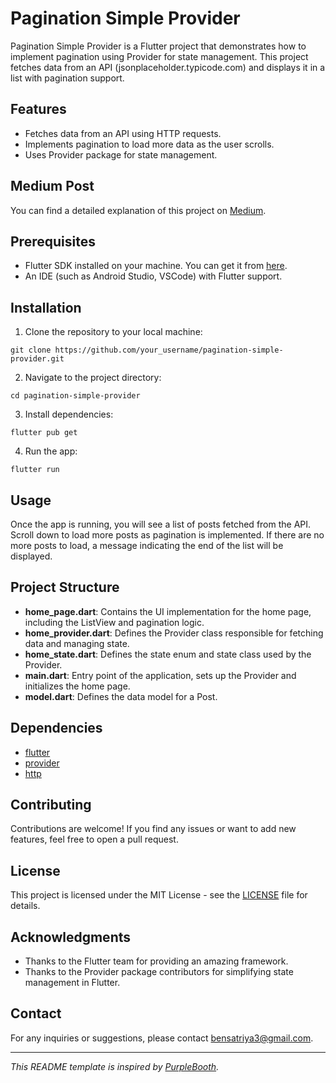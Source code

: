 # Pagination Simple Provider

Pagination Simple Provider is a Flutter project that demonstrates how to implement pagination using Provider for state management. This project fetches data from an API (jsonplaceholder.typicode.com) and displays it in a list with pagination support.

## Features
- Fetches data from an API using HTTP requests.
- Implements pagination to load more data as the user scrolls.
- Uses Provider package for state management.

## Medium Post
You can find a detailed explanation of this project on [Medium](https://medium.com/@bensatriya3/efficient-api-data-handling-in-flutter-implementing-pagination-with-provider-772462f95a18).

## Prerequisites
- Flutter SDK installed on your machine. You can get it from [here](https://flutter.dev/docs/get-started/install).
- An IDE (such as Android Studio, VSCode) with Flutter support.

## Installation
1. Clone the repository to your local machine:

`git clone https://github.com/your_username/pagination-simple-provider.git`

2. Navigate to the project directory:

`cd pagination-simple-provider`


3. Install dependencies:

`flutter pub get`

4. Run the app:

`flutter run`


## Usage
Once the app is running, you will see a list of posts fetched from the API. Scroll down to load more posts as pagination is implemented. If there are no more posts to load, a message indicating the end of the list will be displayed.

## Project Structure
- **home_page.dart**: Contains the UI implementation for the home page, including the ListView and pagination logic.
- **home_provider.dart**: Defines the Provider class responsible for fetching data and managing state.
- **home_state.dart**: Defines the state enum and state class used by the Provider.
- **main.dart**: Entry point of the application, sets up the Provider and initializes the home page.
- **model.dart**: Defines the data model for a Post.

## Dependencies
- [flutter](https://pub.dev/packages/flutter)
- [provider](https://pub.dev/packages/provider)
- [http](https://pub.dev/packages/http)

## Contributing
Contributions are welcome! If you find any issues or want to add new features, feel free to open a pull request.

## License
This project is licensed under the MIT License - see the [LICENSE](LICENSE) file for details.

## Acknowledgments
- Thanks to the Flutter team for providing an amazing framework.
- Thanks to the Provider package contributors for simplifying state management in Flutter.

## Contact
For any inquiries or suggestions, please contact [bensatriya3@gmail.com](mailto:bensatriya3@gmail.com).

---

*This README template is inspired by [PurpleBooth](https://gist.github.com/PurpleBooth/109311bb0361f32d87a2).*
